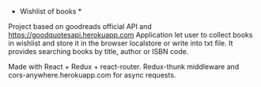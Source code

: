* Wishlist of books *

Project based on goodreads official API and https://goodquotesapi.herokuapp.com
Application let user to collect books in wishlist and store it in the browser localstore or write into txt file.
It provides searching books by title, author or ISBN code.

Made with React + Redux + react-router. 
Redux-thunk middleware and cors-anywhere.herokuapp.com for async requests.
